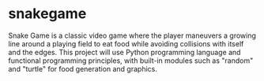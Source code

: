 # snakegame
Snake Game is a classic video game where the player maneuvers a growing line around a playing field to eat food while avoiding collisions with itself and the edges. This project will use Python programming language and functional programming principles, with built-in modules such as "random" and "turtle" for food generation and graphics.
